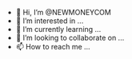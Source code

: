 - 👋 Hi, I’m @NEWMONEYCOM
- 👀 I’m interested in ...
- 🌱 I’m currently learning ...
- 💞️ I’m looking to collaborate on ...
- 📫 How to reach me ...

<!---
NEWMONEYCOM/NEWMONEYCOM is a ✨ special ✨ repository because its `README.md` (this file) appears on your GitHub profile.
You can click the Preview link to take a look at your changes.
--->
